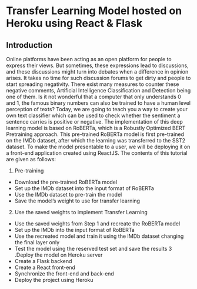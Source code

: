 # Transfer Learning Model hosted on Heroku using React & Flask

## Introduction
Online platforms have been acting as an open platform for people to express their views. But sometimes, these expressions lead to discussions, and these discussions might turn into debates when a difference in opinion arises. It takes no time for such discussion forums to get dirty and people to start spreading negativity. There exist many measures to counter these negative comments, Artificial Intelligence Classification and Detection being one of them. Is it not wonderful that a computer that only understands 0 and 1, the famous binary numbers can also be trained to have a human level perception of texts?
Today, we are going to teach you a way to create your own text classifier which can be used to check whether the sentiment a sentence carries is positive or negative. The implementation of this deep learning model is based on RoBERTa, which is a Robustly Optimized BERT Pretraining approach. This pre-trained RoBERTa model is first pre-trained on the IMDb dataset, after which the learning was transferred to the SST2 dataset. To make the model presentable to a user, we will be deploying it on a front-end application created using ReactJS. The contents of this tutorial are given as follows:
1. Pre-training
  - Download the pre-trained RoBERTa model
  - Set up the IMDb dataset into the input format of RoBERTa
  - Use the IMDb dataset to pre-train the model
  - Save the model’s weight to use for transfer learning
2. Use the saved weights to implement Transfer Learning
  - Use the saved weights from Step 1 and recreate the RoBERTa model
  - Set up the IMDb into the input format of RoBERTa
  - Use the recreated model and train it using the IMDb dataset changing the final layer only
  - Test the model using the reserved test set and save the results
3 .Deploy the model on Heroku server
  - Create a Flask backend
  - Create a React front-end
  - Synchronize the front-end and back-end
  - Deploy the project using Heroku
